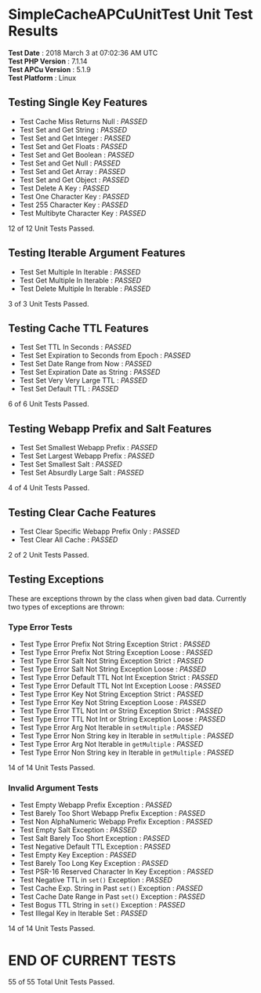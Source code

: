 SimpleCacheAPCuUnitTest Unit Test Results
=========================================

__Test Date__         : 2018 March 3 at 07:02:36 AM UTC  
__Test PHP Version__  : 7.1.14  
__Test APCu Version__ : 5.1.9  
__Test Platform__     : Linux  


Testing Single Key Features
---------------------------

* Test Cache Miss Returns Null : *PASSED*
* Test Set and Get String      : *PASSED*
* Test Set and Get Integer     : *PASSED*
* Test Set and Get Floats      : *PASSED*
* Test Set and Get Boolean     : *PASSED*
* Test Set and Get Null        : *PASSED*
* Test Set and Get Array       : *PASSED*
* Test Set and Get Object      : *PASSED*
* Test Delete A Key            : *PASSED*
* Test One Character Key       : *PASSED*
* Test 255 Character Key       : *PASSED*
* Test Multibyte Character Key : *PASSED*

12 of 12 Unit Tests Passed.


Testing Iterable Argument Features
----------------------------------

* Test Set Multiple In Iterable    : *PASSED*
* Test Get Multiple In Iterable    : *PASSED*
* Test Delete Multiple In Iterable : *PASSED*

3 of 3 Unit Tests Passed.


Testing Cache TTL Features
--------------------------

* Test Set TTL In Seconds                   : *PASSED*
* Test Set Expiration to Seconds from Epoch : *PASSED*
* Test Set Date Range from Now              : *PASSED*
* Test Set Expiration Date as String        : *PASSED*
* Test Set Very Very Large TTL              : *PASSED*
* Test Set Default TTL                      : *PASSED*

6 of 6 Unit Tests Passed.


Testing Webapp Prefix and Salt Features
---------------------------------------

* Test Set Smallest Webapp Prefix : *PASSED*
* Test Set Largest Webapp Prefix  : *PASSED*
* Test Set Smallest Salt          : *PASSED*
* Test Set Absurdly Large Salt    : *PASSED*

4 of 4 Unit Tests Passed.


Testing Clear Cache Features
----------------------------

* Test Clear Specific Webapp Prefix Only : *PASSED*
* Test Clear All Cache                   : *PASSED*

2 of 2 Unit Tests Passed.


Testing Exceptions
------------------

These are exceptions thrown by the class when given bad data. Currently two types of
exceptions are thrown:

### Type Error Tests

* Test Type Error Prefix Not String Exception Strict           : *PASSED*
* Test Type Error Prefix Not String Exception Loose            : *PASSED*
* Test Type Error Salt Not String Exception Strict             : *PASSED*
* Test Type Error Salt Not String Exception Loose              : *PASSED*
* Test Type Error Default TTL Not Int Exception Strict         : *PASSED*
* Test Type Error Default TTL Not Int Exception Loose          : *PASSED*
* Test Type Error Key Not String Exception Strict              : *PASSED*
* Test Type Error Key Not String Exception Loose               : *PASSED*
* Test Type Error TTL Not Int or String Exception Strict       : *PASSED*
* Test Type Error TTL Not Int or String Exception Loose        : *PASSED*
* Test Type Error Arg Not Iterable in `setMultiple`            : *PASSED*
* Test Type Error Non String key in Iterable in `setMultiple`  : *PASSED*
* Test Type Error Arg Not Iterable in `getMultiple`            : *PASSED*
* Test Type Error Non String key in Iterable in `getMultiple`  : *PASSED*

14 of 14 Unit Tests Passed.

### Invalid Argument Tests

* Test Empty Webapp Prefix Exception                   : *PASSED*
* Test Barely Too Short Webapp Prefix Exception        : *PASSED*
* Test Non AlphaNumeric Webapp Prefix Exception        : *PASSED*
* Test Empty Salt Exception                            : *PASSED*
* Test Salt Barely Too Short Exception                 : *PASSED*
* Test Negative Default TTL Exception                  : *PASSED*
* Test Empty Key Exception                             : *PASSED*
* Test Barely Too Long Key Exception                   : *PASSED*
* Test PSR-16 Reserved Character In Key Exception      : *PASSED*
* Test Negative TTL in `set()` Exception               : *PASSED*
* Test Cache Exp. String in Past `set()` Exception     : *PASSED*
* Test Cache Date Range in Past `set()` Exception      : *PASSED*
* Test Bogus TTL String in `set()` Exception           : *PASSED*
* Test Illegal Key in Iterable Set                     : *PASSED*

14 of 14 Unit Tests Passed.


__END OF CURRENT TESTS__
========================

55 of 55 Total Unit Tests Passed.

